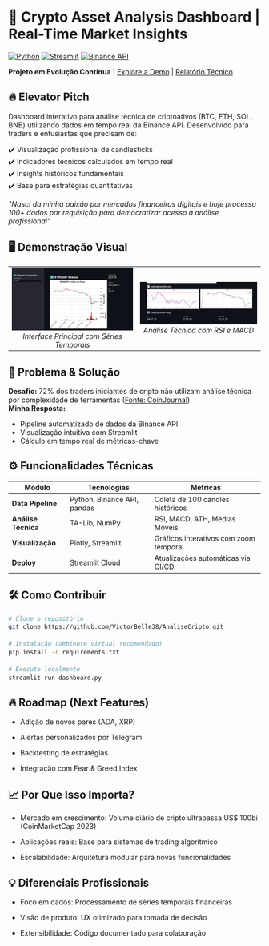 # 🚀 Crypto Asset Analysis Dashboard | Real-Time Market Insights

[![Python](https://img.shields.io/badge/Python-3.8%2B-blue)](https://www.python.org/)
[![Streamlit](https://img.shields.io/badge/Streamlit-1.22.0-FF4B4B)](https://streamlit.io/)
[![Binance API](https://img.shields.io/badge/API-Binance-F0B90B)](https://www.binance.com/en)

**Projeto em Evolução Contínua** | [Explore a Demo](https://victorbelle38-analisecripto.streamlit.app/) | [Relatório Técnico](/docs/TECHNICAL_REPORT.md)

## 🔥 Elevator Pitch
Dashboard interativo para análise técnica de criptoativos (BTC, ETH, SOL, BNB) utilizando dados em tempo real da Binance API. Desenvolvido para traders e entusiastas que precisam de:

✔️ Visualização profissional de candlesticks  
✔️ Indicadores técnicos calculados em tempo real  
✔️ Insights históricos fundamentais  
✔️ Base para estratégias quantitativas

*"Nasci da minha paixão por mercados financeiros digitais e hoje processa 100+ dados por requisição para democratizar acesso à análise profissional"*

## 🖥 Demonstração Visual
<table align="center">
  <tr>
    <td align="center">
      <img src="ImagensDashboard/GraficoCriptomoeda.png" width="400">
      <br>
      <em>Interface Principal com Séries Temporais</em>
    </td>
    <td align="center">
      <img src="ImagensDashboard/IndicadoresTecnicos.png" width="400">
      <br>
      <em>Análise Técnica com RSI e MACD</em>
    </td>
  </tr>
</table>

## 🎯 Problema & Solução
**Desafio:** 72% dos traders iniciantes de cripto não utilizam análise técnica por complexidade de ferramentas ([Fonte: CoinJournal](https://coinjournal.net/))  
**Minha Resposta:**  
- Pipeline automatizado de dados da Binance API
- Visualização intuitiva com Streamlit
- Cálculo em tempo real de métricas-chave

## ⚙️ Funcionalidades Técnicas
| Módulo | Tecnologias | Métricas |
|--------|-------------|----------|
| **Data Pipeline** | Python, Binance API, pandas | Coleta de 100 candles históricos |
| **Análise Técnica** | TA-Lib, NumPy | RSI, MACD, ATH, Médias Móveis |
| **Visualização** | Plotly, Streamlit | Gráficos interativos com zoom temporal |
| **Deploy** | Streamlit Cloud | Atualizações automáticas via CI/CD |

## 🛠️ Como Contribuir
```bash
# Clone o repositório
git clone https://github.com/VictorBelle38/AnaliseCripto.git

# Instalação (ambiente virtual recomendado)
pip install -r requirements.txt

# Execute localmente
streamlit run dashboard.py


```
## 🔥 Roadmap (Next Features)
- Adição de novos pares (ADA, XRP)

- Alertas personalizados por Telegram

- Backtesting de estratégias

- Integração com Fear & Greed Index

## 📈 Por Que Isso Importa?
- Mercado em crescimento: Volume diário de cripto ultrapassa US$ 100bi (CoinMarketCap 2023)

- Aplicações reais: Base para sistemas de trading algorítmico

- Escalabilidade: Arquitetura modular para novas funcionalidades

## 💡 Diferenciais Profissionais
- Foco em dados: Processamento de séries temporais financeiras

- Visão de produto: UX otimizado para tomada de decisão

- Extensibilidade: Código documentado para colaboração

